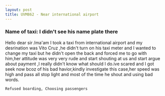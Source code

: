 ```yaml
---
layout: post
title: UVM862 - Near international airport
---
```


### Name of taxi: I didn't see his name plate there

Hello dear sir /ma'am 
I took a taxi from international airport and my desrination was Vito Cruz ,he didn't turn on his taxi meter and I wanted to change my taxi but he didn't open the back and forced me to go with him,her attitude was very very rude and start shouting at us and start argue about payment ,I really didn't know what should I do.ive scared and I got seek now bcoz of his bad havior,kindly investigate this case,her speed was high and pass all stop light and most of the time he shout and using bad words.

```Refused boarding, Choosing passengers```

